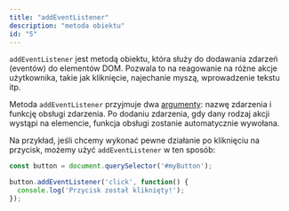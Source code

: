 ```yaml
---
title: "addEventListener"
description: "metoda obiektu"
id: "5"
---
```


`addEventListener` jest metodą obiektu, która służy do dodawania zdarzeń (eventów) do elementów DOM. Pozwala to na reagowanie na różne akcje użytkownika, takie jak kliknięcie, najechanie myszą, wprowadzenie tekstu itp.

Metoda `addEventListener` przyjmuje dwa <a href="/glossary/argument" target="_blank">argumenty</a>: nazwę zdarzenia i funkcję obsługi zdarzenia. Po dodaniu zdarzenia, gdy dany rodzaj akcji wystąpi na elemencie, funkcja obsługi zostanie automatycznie wywołana.

Na przykład, jeśli chcemy wykonać pewne działanie po kliknięciu na przycisk, możemy użyć `addEventListener` w ten sposób:

```js
const button = document.querySelector('#myButton');

button.addEventListener('click', function() {
  console.log('Przycisk został kliknięty!');
});
```
